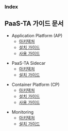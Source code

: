 ### Index

## PaaS-TA 가이드 문서  
- Application Platform (AP)  
  - [아키텍처](https://github.com/PaaS-TA/application-platform-guide-eng/blob/master/architecture/README.md)  
  - [설치 가이드](https://github.com/PaaS-TA/application-platform-guide-eng/blob/master/install/README.md)  
  - [사용 가이드](https://github.com/PaaS-TA/application-platform-guide-eng/blob/master/user_guide/README.md)  

+ PaaS-TA Sidecar  
  - [아키텍처](https://github.com/PaaS-TA/sidecar-guide-eng/blob/master/architecture/sidecar.md)  
  - [설치 가이드](https://github.com/PaaS-TA/sidecar-guide-eng/tree/master/install/README.md)  

* Container Platform (CP)  
  * [아키텍처](https://github.com/PaaS-TA/paas-ta-container-platform-guide-eng/blob/master/architecture/Readme.md)  
  * [설치 가이드](https://github.com/PaaS-TA/paas-ta-container-platform-guide-eng/blob/master/install-guide/Readme.md)  
  * [사용 가이드](https://github.com/PaaS-TA/paas-ta-container-platform-guide-eng/blob/master/use-guide/Readme.md)  
  
+ Monitoring  
  + [아키텍처](https://github.com/PaaS-TA/paas-ta-monitoring-guide-eng/blob/master/architecture/PAAS-TA_MONITORING_ARCHITECTURE.md)  
  + [설치 가이드](https://github.com/PaaS-TA/paas-ta-monitoring-guide-eng/blob/master/install/PAAS-TA_MONITORING_INSTALL_GUIDE.md)  
